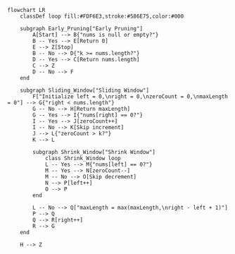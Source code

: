 ﻿```mermaid
flowchart LR
    classDef loop fill:#FDF6E3,stroke:#586E75,color:#000

    subgraph Early_Pruning["Early Pruning"]
        A[Start] --> B{"nums is null or empty?"}
        B -- Yes --> E[Return 0]
        E --> Z[Stop]
        B -- No --> D{"k >= nums.length?"}
        D -- Yes --> C[Return nums.length]
        C --> Z
        D -- No --> F
    end

    subgraph Sliding_Window["Sliding Window"]
        F["Initialize left = 0,\nright = 0,\nzeroCount = 0,\nmaxLength = 0"] --> G{"right < nums.length"}
        G -- No --> H[Return maxLength]
        G -- Yes --> I{"nums[right] == 0?"}
        I -- Yes --> J[zeroCount++]
        I -- No --> K[Skip increment]
        J --> L{"zeroCount > k?"}
        K --> L

        subgraph Shrink_Window["Shrink Window"]
            class Shrink_Window loop
            L -- Yes --> M{"nums[left] == 0?"}
            M -- Yes --> N[zeroCount--]
            M -- No --> O[Skip decrement]
            N --> P[left++]
            O --> P
        end

        L -- No --> Q["maxLength = max(maxLength,\nright - left + 1)"]
        P --> Q
        Q --> R[right++]
        R --> G
    end

    H --> Z
```